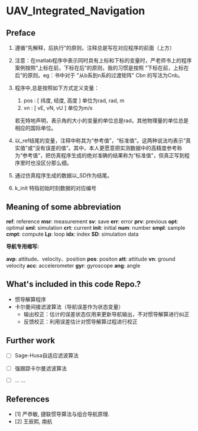 # UAV_Integrated_Navigation




## Preface

1. 遵循“先解释，后执行”的原则，注释总是写在对应程序的前面（上方）

2. 注意：在matlab程序中表示同时具有上标和下标的变量时，严老师书上的程序案例按照“上标在前，下标在后”的原则，我的习惯是按照 “下标在前，上标在后”的原则。eg：书中对于 "从b系到n系的过渡矩阵" Cbn 的写法为Cnb。

3. 程序中,总是按照如下方式定义变量：
   1. pos : [ 纬度, 经度, 高度 ] 单位为rad, rad, m
   2. vn : [ vE, vN, vU ] 单位为m/s
   
   若无特地声明，表示角的大小的变量的单位总是rad，其他物理量的单位总是相应的国际单位。
   
4. 以_ref结尾的变量，注释中称其为“参考值”，“标准值”。这两种说法均表示“真实值”或“没有误差的值”。其中，本人更愿意把实测数据中的高精度参考称为“参考值”，把仿真程序生成的绝对准确的结果称为“标准值”，但真正写到程序里时也没区分那么细。

5. 通过仿真程序生成的数据以_SD作为结尾。

6. k_init 特指初始时刻数据的对应编号



## Meaning of some abbreviation

**ref**: reference    **msr**: measurement    **sv**: save    **err**: error    **prv**: previous    **opt**: optimal   **sml**: simulation    **crt**: current    **init**: initial    **num**: number    **smpl**: sample    **cmpt**: compute    **Lp**: loop    **idx**: index    **SD**: simulation data  

**导航专用缩写:**

**avp**: attitude、velocity、position    **pos**: positon    **att**: attitude    **vn**: ground velocity     **acc**: accelerometer    **gyr**: gyroscope    **ang**: angle    



## What's included in this code Repo.?

- 惯导解算程序
- 卡尔曼间接滤波算法（导航误差作为状态变量）
  - 输出校正：估计的误差状态仅用来更新导航输出，不对惯导解算进行纠正
  - 反馈校正：利用误差估计对惯导解算过程进行校正



## Further work

* [ ] Sage-Husa自适应滤波算法
* [ ] 强跟踪卡尔曼滤波算法
* [ ] ... ...



## References

- [1] 严恭敏, 捷联惯导算法与组合导航原理.
- [2] 王辰熙, 南航
